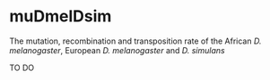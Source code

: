 # muDmelDsim
The mutation, recombination and transposition rate of the African *D. melanogaster*, European *D. melanogaster* and *D. simulans*


TO DO
